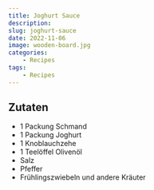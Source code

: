 ```yaml
---
title: Joghurt Sauce
description: 
slug: joghurt-sauce
date: 2022-11-06
image: wooden-board.jpg
categories:
    - Recipes
tags:
    - Recipes
---
```


## Zutaten

- 1 Packung Schmand
- 1 Packung Joghurt
- 1 Knoblauchzehe
- 1 Teelöffel Olivenöl
- Salz
- Pfeffer
- Frühlingszwiebeln und andere Kräuter